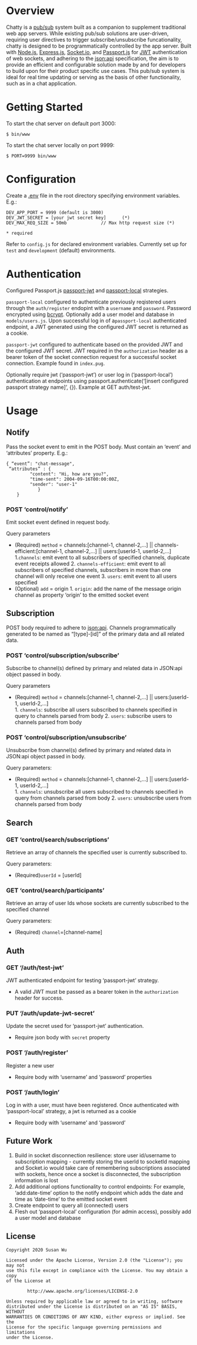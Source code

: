 
# Overview

Chatty is a [pub/sub](https://en.wikipedia.org/wiki/Publish%E2%80%93subscribe_pattern) system built as a companion to supplement traditional web app servers. While existing pub/sub solutions are user-driven, requiring user directives to trigger subscribe/unsubscribe funcationality, chatty is designed to be programmatically controlled by the app server. Built with [Node.js](https://github.com/nodejs), [Express.js](https://github.com/expressjs/express), [Socket.io](https://github.com/socketio/socket.io), and [Passport.js](http://www.passportjs.org/) for [JWT](https://en.wikipedia.org/wiki/JSON_Web_Token) authentication of web sockets, and adhering to the [json:api](https://jsonapi.org/) specification, the aim is to provide an efficient and configurable solution made by and for developers to build upon for their product specific use cases. This pub/sub system is ideal for real time updating or serving as the basis of other functionality, such as in a chat application. 

# Getting Started
To start the chat server on default port 3000:

```
$ bin/www
```

To start the chat server locally on port 9999:
```
$ PORT=9999 bin/www
```

# Configuration 
Create a [.env](https://www.npmjs.com/package/dotenv) file in the root directory specifying environment variables. E.g.:
	
	DEV_APP_PORT = 9999 (default is 3000)
	DEV_JWT_SECRET = [your jwt secret key] 		(*)
	DEV_MAX_REQ_SIZE = 50mb 			// Max http request size (*)
	
	* required
	
Refer to `config.js` for declared environment variables. Currently set up for `test` and `development` (default) environments.

# Authentication
Configured Passport.js [passport-jwt](http://www.passportjs.org/packages/passport-jwt/) and [passport-local](http://www.passportjs.org/packages/passport-local/) strategies. 

`passport-local` configured to authenticate previously reqistered users through the `auth/register` endopint with a `username` and `password`. Password encrypted using [bcrypt](https://www.npmjs.com/package/bcrypt). Optionally add a user model and database in `models/users.js`. Upon successful log in of a`passport-local` authenticated endpoint, a JWT generated using the configured JWT secret is returned as a cookie. 


`passport-jwt` configured to authenticate based on the provided JWT and the configured JWT secret. JWT required in the `authorization` header as a bearer token of the socket connection request for a successful socket connection. Example found in `index.pug`.  

Optionally require jwt (‘passport-jwt’) or user log in (‘passport-local’) authentication at endpoints using passport.authenticate(‘[insert configured passport strategy name]’, {}). Example at GET auth/test-jwt.

# Usage

## Notify
Pass the socket event to emit in the POST body. Must contain an ‘event’ and ‘attributes’ property. E.g.:
	
	{ “event”: "chat-message", 
	 “attributes” : {
			 "content": "Hi, how are you?", 
			 "time-sent": 2004-09-16T00:00:00Z, 
			 "sender": "user-1"
          		}
        }

### POST ‘control/notify’ 
Emit socket event defined in request body.

Query parameters
- (Required) `method` = channels:[channel-1, channel-2,...] || channels-efficient:[channel-1, channel-2,...] || users:[userId-1, userId-2,...] 
	1.`channels`: emit event to all subscribers of specified channels, duplicate event receipts allowed
        2. `channels-efficient`: emit event to all subscribers of specified channels, subscribers in more than one channel will only receive one event
        3. `users`: emit event to all users specified
- (Optional) `add` = origin
        1. `origin`: add the name of the message origin channel as property ‘origin’ to the emitted socket event

## Subscription 
POST body required to adhere to [json:api](https://jsonapi.org/). Channels programmatically generated to be named as “[type]-[id]” of the primary data and all related data. 

### POST ‘control/subscription/subscribe’
Subscribe to channel(s) defined by primary and related data in JSON:api object passed in body. 

Query parameters
- (Required) `method` = channels:[channel-1, channel-2,...] || users:[userId-1, userId-2,...]  
        1. `channels`: subscribe all users subscribed to channels specified in query to channels parsed from body
        2. `users`: subscribe users to channels parsed from body 

### POST ‘control/subscription/unsubscribe’
Unsubscribe from channel(s) defined by primary and related data in JSON:api object passed in body. 

Query parameters: 
- (Required) `method` = channels:[channel-1, channel-2,...]  || users:[userId-1, userId-2,...]  
        1. `channels`: unsubscribe all users subscribed to channels specified in query from channels parsed from body
        2. `users`: unsubscribe users from channels parsed from body

## Search 
### GET ‘control/search/subscriptions’
Retrieve an array of channels the specified user is currently subscribed to.

Query parameters: 
- (Required)`userId` = [userId]

### GET ‘control/search/participants’ 
Retrieve an array of user Ids whose sockets are currently subscribed to the specified channel

Query parameters: 
- (Required) `channel`=[channel-name]

## Auth 
### GET ‘/auth/test-jwt’
JWT authenticated endpoint for testing ‘passport-jwt’ strategy.
- A valid JWT must be passed as a bearer token in the `authorization` header for success. 

### PUT ‘/auth/update-jwt-secret’
Update the secret used for ‘passport-jwt’ authentication.
- Require json body with `secret` property

### POST ‘/auth/register’
Register a new user  
- Require body with ‘username’ and ‘password’ properties

### POST ‘/auth/login’
Log in with a user, must have been registered. Once authenticated with ‘passport-local’ strategy, a jwt is returned as a cookie
- Require body with ‘username’ and ‘password’

## Future Work 
1. Build in socket disconnection resilience: store user id/username to subscription mapping - currently storing the userId to socketId mapping and Socket.io would take care of remembering subscriptions associated with sockets, hence once a socket is disconnected, the subscription information is lost
2.  Add additional options functionality to control endpoints: For example, ‘add:date-time’ option to the notify endpoint which adds the date and time as ‘date-time’ to the emitted socket event
3. Create endpoint to query all (connected) users 
4. Flesh out ‘passport-local’ configuration (for admin access), possibly add a user model and database 

## License

	Copyright 2020 Susan Wu

	Licensed under the Apache License, Version 2.0 (the "License"); you may not 
	use this file except in compliance with the License. You may obtain a copy
	of the License at

    		http://www.apache.org/licenses/LICENSE-2.0

	Unless required by applicable law or agreed to in writing, software
	distributed under the License is distributed on an "AS IS" BASIS, WITHOUT
	WARRANTIES OR CONDITIONS OF ANY KIND, either express or implied. See the
	License for the specific language governing permissions and limitations
	under the License.


